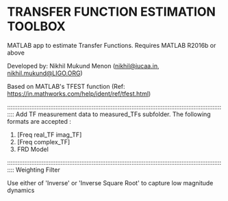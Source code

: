 # TRANSFER FUNCTION ESTIMATION TOOLBOX

MATLAB app to estimate Transfer Functions. Requires MATLAB R2016b or above

Developed by: Nikhil Mukund Menon 
                        (nikhil@iucaa.in, nikhil.mukund@LIGO.ORG)

Based on MATLAB's TFEST function
                 (Ref: https://in.mathworks.com/help/ident/ref/tfest.html)

::::::::::::::::::::::::::::::::::::::::::::::::::::::::::::::::::::::::::::::::::::::::::::::::::::::::::::::::::::::::::::::::
Add TF measurement data to measured_TFs subfolder.
The following formats are accepted : 
   1. [Freq real_TF imag_TF]
   2. [Freq complex_TF]
   3. FRD Model


::::::::::::::::::::::::::::::::::::::::::::::::::::::::::::::::::::::::::::::::::::::::::::::::::::::::::::::::::::::::::::::::
 Weighting Filter

Use either of 'Inverse' or 'Inverse Square Root'  to capture low magnitude dynamics




